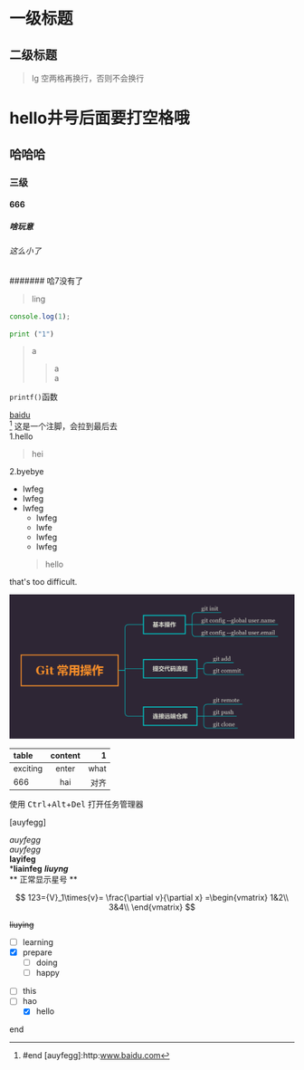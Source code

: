 一级标题
============

二级标题
------------
>lg
空两格再换行，否则不会换行  

# hello井号后面要打空格哦
## 哈哈哈
### 三级
#### 666
##### 啥玩意
###### 这么小了
####### 哈7没有了

>ling
```js
console.log(1);
```
```python
print ("1")
```
>a    
>>a   
>a

`printf()`函数

[baidu](http://baidu.com/)  
[^hello] 这是一个注脚，会拉到最后去  
1.hello  
>hei  

2.byebye  
* lwfeg  
* lwfeg
* lwfeg  
    * lwfeg
    * lwfe
    + lwfeg
    - lwfeg
    >hello  

that's too difficult.

![tupian](.\git.png "this is a tag")

|table|content|1|
|:----|:-----:|----:|
|exciting|enter|what|
|666|hai|对齐|

使用 <kbd>Ctrl</kbd>+<kbd>Alt</kbd>+<kbd>Del</kbd> 打开任务管理器


[auyfegg]

*auyfegg*  
_auyfegg_  
**layifeg**  
***liainfeg**
___liuyng___  
\*\* 正常显示星号 \*\*

$$  
123={V}_1\times{v}=
\frac{\partial v}{\partial x}
=\begin{vmatrix} 
1&2\\
3&4\\
\end{vmatrix}
$$  

~~liuying~~

- [ ] learning  
- [x] prepare
    + [ ] doing
    + [ ] happy
+ [ ] this
+ [ ] hao
    * [X] hello

<span id='end'>end</span>

[^hello]:#end
[auyfegg]:http:www.baidu.com

